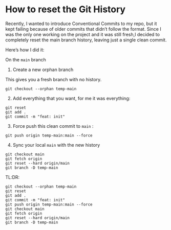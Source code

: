 # How to reset the Git History


Recently, I wanted to introduce Conventional Commits to my repo, but it kept failing because of older commits that didn’t follow the format. Since I was the only one working on the project and it was still fresh,I decided to completely reset the main branch history, leaving just a single clean commit.

Here’s how I did it:

On the `main` branch

1. Create a new orphan branch

This gives you a fresh branch with no history.

```
git checkout --orphan temp-main
```

2. Add everything that you want, for me it was everything: 
```
git reset
git add .
git commit -m "feat: init"
```

3. Force push this clean commit to `main` : 
```
git push origin temp-main:main --force
```

4. Sync your local `main` with the new history
```
git checkout main
git fetch origin
git reset --hard origin/main
git branch -D temp-main
```

TL:DR:

```
git checkout --orphan temp-main
git reset
git add .
git commit -m "feat: init"
git push origin temp-main:main --force
git checkout main
git fetch origin
git reset --hard origin/main
git branch -D temp-main
```